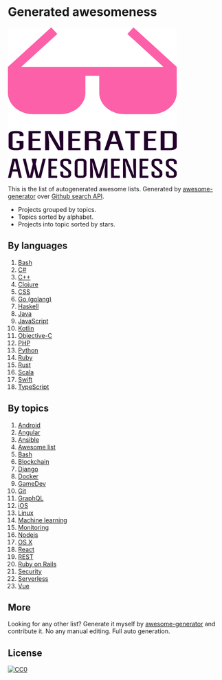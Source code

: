 # Generated awesomeness

![Logo](logo.png)

This is the list of autogenerated awesome lists. Generated by [awesome-generator](https://github.com/orsinium/awesome-generator) over [Github search API](https://developer.github.com/v3/search/#search-repositories).

* Projects grouped by topics.
* Topics sorted by alphabet.
* Projects into topic sorted by stars.


## By languages

1. [Bash](languages/bash.md)
1. [C#](languages/csharp.md)
1. [C++](languages/cpp.md)
1. [Clojure](languages/clojure.md)
1. [CSS](languages/css.md)
1. [Go (golang)](languages/go.md)
1. [Haskell](languages/haskell.md)
1. [Java](languages/java.md)
1. [JavaScript](languages/js.md)
1. [Kotlin](languages/kotlin.md)
1. [Objective-C](languages/objective-c.md)
1. [PHP](languages/php.md)
1. [Python](languages/python.md)
1. [Ruby](languages/ruby.md)
1. [Rust](languages/rust.md)
1. [Scala](languages/scala.md)
1. [Swift](languages/swift.md)
1. [TypeScript](languages/typescript.md)


## By topics

1. [Android](topics/android.md)
1. [Angular](topics/angular.md)
1. [Ansible](topics/ansible.md)
1. [Awesome list](topics/awesome-list.md)
1. [Bash](topics/bash.md)
1. [Blockchain](topics/blockchain.md)
1. [Django](topics/django.md)
1. [Docker](topics/docker.md)
1. [GameDev](topics/gamedev.md)
1. [Git](topics/git.md)
1. [GraphQL](topics/graphql.md)
1. [iOS](topics/ios.md)
1. [Linux](topics/linux.md)
1. [Machine learning](topics/machine-learning.md)
1. [Monitoring](topics/monitoring.md)
1. [Nodejs](topics/nodejs.md)
1. [OS X](topics/osx.md)
1. [React](topics/react.md)
1. [REST](topics/rest.md)
1. [Ruby on Rails](topics/ruby-on-rails.md)
1. [Security](topics/security.md)
1. [Serverless](topics/serverless.md)
1. [Vue](topics/vue.md)


## More

Looking for any other list? Generate it myself by [awesome-generator](https://github.com/orsinium/awesome-generator) and contribute it. No any manual editing. Full auto generation.

## License

[![CC0](http://mirrors.creativecommons.org/presskit/buttons/88x31/svg/cc-zero.svg)](https://creativecommons.org/publicdomain/zero/1.0/)
